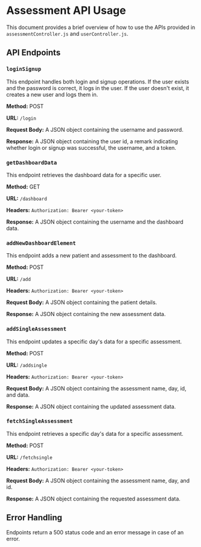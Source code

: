 # Assessment API Usage

This document provides a brief overview of how to use the APIs provided in `assessmentController.js` and `userController.js`.

## API Endpoints

### `loginSignup`

This endpoint handles both login and signup operations. If the user exists and the password is correct, it logs in the user. If the user doesn't exist, it creates a new user and logs them in.

**Method:** POST

**URL:** `/login`

**Request Body:** A JSON object containing the username and password.

**Response:** A JSON object containing the user id, a remark indicating whether login or signup was successful, the username, and a token.

### `getDashboardData`

This endpoint retrieves the dashboard data for a specific user.

**Method:** GET

**URL:** `/dashboard`

**Headers:** `Authorization: Bearer <your-token>`

**Response:** A JSON object containing the username and the dashboard data.

### `addNewDashboardElement`

This endpoint adds a new patient and assessment to the dashboard.

**Method:** POST

**URL:** `/add`

**Headers:** `Authorization: Bearer <your-token>`

**Request Body:** A JSON object containing the patient details.

**Response:** A JSON object containing the new assessment data.

### `addSingleAssessment`

This endpoint updates a specific day's data for a specific assessment.

**Method:** POST

**URL:** `/addsingle`

**Headers:** `Authorization: Bearer <your-token>`

**Request Body:** A JSON object containing the assessment name, day, id, and data.

**Response:** A JSON object containing the updated assessment data.

### `fetchSingleAssessment`

This endpoint retrieves a specific day's data for a specific assessment.

**Method:** POST

**URL:** `/fetchsingle`

**Headers:** `Authorization: Bearer <your-token>`

**Request Body:** A JSON object containing the assessment name, day, and id.

**Response:** A JSON object containing the requested assessment data.

## Error Handling

Endpoints return a 500 status code and an error message in case of an error.
